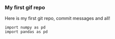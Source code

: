### My first gif repo


Here is my first git repo, commit messages and all!

```pyton
import numpy as pd
import pandas as pd 
```



